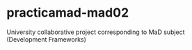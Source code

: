 # practicamad-mad02
University collaborative project corresponding to MaD subject (Development Frameworks)
